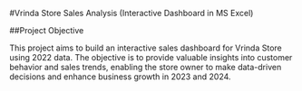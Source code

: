 #Vrinda Store Sales Analysis (Interactive Dashboard in MS Excel)

##Project Objective

This project aims to build an interactive sales dashboard for Vrinda Store using 2022 data. The objective is to provide valuable insights into customer behavior and sales trends, enabling the store owner to make data-driven decisions and enhance business growth in 2023 and 2024.

